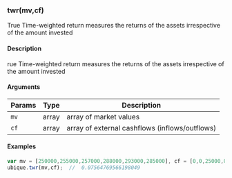 ### twr(mv,cf)

True Time-weighted return measures the returns of the assets irrespective of the amount invested


#### Description

rue Time-weighted return measures the returns of the assets irrespective of the amount invested  



#### Arguments

|Params|Type|Description
|---------|----|-----------
|`mv` | array | array of market values
|`cf` | array | array of external cashflows (inflows/outflows)


#### Examples

```js
var mv = [250000,255000,257000,288000,293000,285000], cf = [0,0,25000,0,-10000,0];
ubique.twr(mv,cf);  //  0.07564769566198049
```

